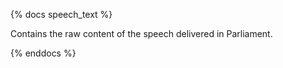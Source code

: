 {% docs speech_text %}

Contains the raw content of the speech delivered in Parliament.

{% enddocs %}
